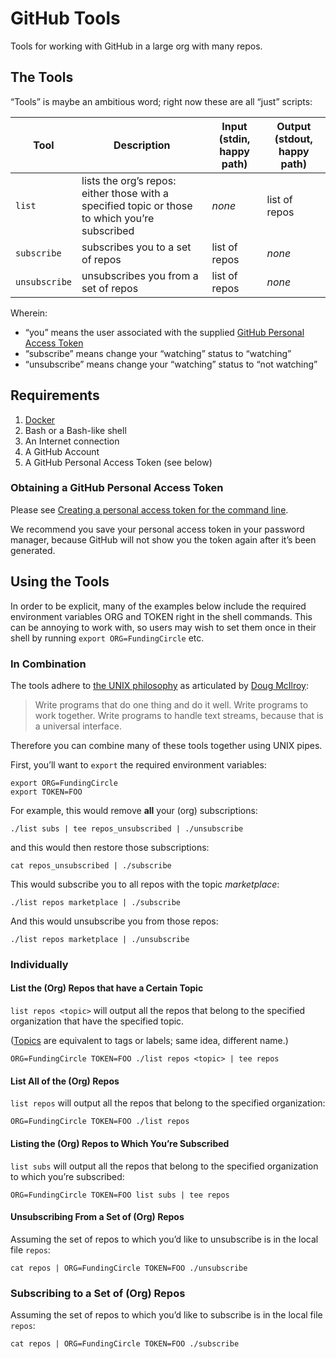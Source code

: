 # GitHub Tools

Tools for working with GitHub in a large org with many repos.

## The Tools

“Tools” is maybe an ambitious word; right now these are all “just” scripts:

| Tool | Description | Input (stdin, happy path) | Output (stdout, happy path) |
| ---- | ----------- | ------------------------- | --------------------------- |
| `list` | lists the org’s repos: either those with a specified topic or those to which you’re subscribed | *none* | list of repos |
| `subscribe` | subscribes you to a set of repos | list of repos | *none* |
| `unsubscribe` | unsubscribes you from a set of repos | list of repos | *none* |

Wherein:

* “you” means the user associated with the supplied [GitHub Personal Access Token](https://help.github.com/articles/creating-a-personal-access-token-for-the-command-line/)
* “subscribe” means change your “watching” status to “watching”
* “unsubscribe” means change your “watching” status to “not watching”

## Requirements

1. [Docker](https://www.docker.com/community-edition#/download)
1. Bash or a Bash-like shell
1. An Internet connection
1. A GitHub Account
1. A GitHub Personal Access Token (see below)

### Obtaining a GitHub Personal Access Token

Please see [Creating a personal access token for the command line](https://help.github.com/articles/creating-a-personal-access-token-for-the-command-line/).

We recommend you save your personal access token in your password manager, because GitHub will not
show you the token again after it’s been generated.

## Using the Tools

In order to be explicit, many of the examples below include the required environment variables ORG and
TOKEN right in the shell commands. This can be annoying to work with, so users may wish to set them
once in their shell by running `export ORG=FundingCircle` etc.

### In Combination

The tools adhere to [the UNIX philosophy](https://en.wikipedia.org/wiki/Unix_philosophy#Doug_McIlroy_on_Unix_programming) as articulated by [Doug McIlroy](https://en.wikipedia.org/wiki/Douglas_McIlroy):

> Write programs that do one thing and do it well. Write programs to work together. Write programs
> to handle text streams, because that is a universal interface.

Therefore you can combine many of these tools together using UNIX pipes.

First, you’ll want to `export` the required environment variables:

```shell
export ORG=FundingCircle
export TOKEN=FOO
```

For example, this would remove **all** your (org) subscriptions:

```shell
./list subs | tee repos_unsubscribed | ./unsubscribe
```

and this would then restore those subscriptions:

```shell
cat repos_unsubscribed | ./subscribe
```

This would subscribe you to all repos with the topic _marketplace_:

```shell
./list repos marketplace | ./subscribe
```

And this would unsubscribe you from those repos:

```shell
./list repos marketplace | ./unsubscribe
```

### Individually

#### List the (Org) Repos that have a Certain Topic

`list repos <topic>` will output all the repos that belong to the specified organization that have the specified topic.

([Topics](https://help.github.com/articles/about-topics/) are equivalent to tags or labels; same
idea, different name.)

```shell
ORG=FundingCircle TOKEN=FOO ./list repos <topic> | tee repos
```

#### List All of the (Org) Repos

`list repos` will output all the repos that belong to the specified organization:

```shell
ORG=FundingCircle TOKEN=FOO ./list repos
```

#### Listing the (Org) Repos to Which You’re Subscribed

`list subs` will output all the repos that belong to the specified organization to which you’re
subscribed:

```shell
ORG=FundingCircle TOKEN=FOO list subs | tee repos
```

#### Unsubscribing From a Set of (Org) Repos

Assuming the set of repos to which you’d like to unsubscribe is in the local file `repos`:

```shell
cat repos | ORG=FundingCircle TOKEN=FOO ./unsubscribe
```

### Subscribing to a Set of (Org) Repos

Assuming the set of repos to which you’d like to subscribe is in the local file `repos`:

```shell
cat repos | ORG=FundingCircle TOKEN=FOO ./subscribe
```
